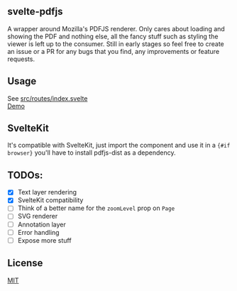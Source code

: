 ## svelte-pdfjs

A wrapper around Mozilla's PDFJS renderer. Only cares about loading and showing the PDF and nothing else, all the fancy stuff such as styling the viewer is left up to the consumer. Still in early stages so feel free to create an issue or a PR for any bugs that you find, any improvements or feature requests.

## Usage

See [src/routes/index.svelte](src/routes/index.svelte)  
[Demo](https://gtm-nayan.github.io/svelte-pdfjs)

## SvelteKit

It's compatible with SvelteKit, just import the component and use it in a `{#if browser}` you'll have to install pdfjs-dist as a dependency.

## TODOs:

- [x] Text layer rendering
- [x] SvelteKit compatibility
- [ ] Think of a better name for the `zoomLevel` prop on `Page`
- [ ] SVG renderer
- [ ] Annotation layer
- [ ] Error handling
- [ ] Expose more stuff

## License

[MIT](LICENSE)
